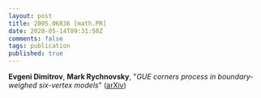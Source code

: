 ```yaml
---
layout: post
title: 2005.06836 [math.PR]
date: 2020-05-14T09:31:50Z
comments: false
tags: publication
published: true
---
```


<b>Evgeni Dimitrov</b>, <b>Mark Rychnovsky</b>, "<i>GUE corners process in boundary-weighed six-vertex models</i>" ([arXiv](http://arxiv.org/abs/2005.06836v1))
